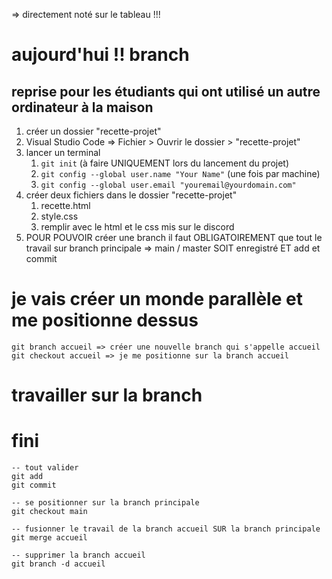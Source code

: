 => directement noté sur le tableau !!! 

# aujourd'hui !! branch 

## reprise pour les étudiants qui ont utilisé un autre ordinateur à la maison

1. créer un dossier "recette-projet"
2. Visual Studio Code => Fichier > Ouvrir le dossier > "recette-projet"
3. lancer un terminal 
    1. `git init` (à faire UNIQUEMENT lors du lancement du projet)
    1. `git config --global user.name "Your Name"` (une fois par machine)
    1. `git config --global user.email "youremail@yourdomain.com"`
4. créer deux fichiers dans le dossier "recette-projet"
    1. recette.html
    1. style.css
    2. remplir avec le html et le css mis sur le discord
5. POUR POUVOIR créer une branch il faut OBLIGATOIREMENT que tout le travail sur branch principale => main / master SOIT enregistré ET add et commit 

# je vais créer un monde parallèle et me positionne dessus 

```
git branch accueil => créer une nouvelle branch qui s'appelle accueil
git checkout accueil => je me positionne sur la branch accueil 
```

# travailler sur la branch

# fini

```
-- tout valider
git add 
git commit 

-- se positionner sur la branch principale
git checkout main 

-- fusionner le travail de la branch accueil SUR la branch principale
git merge accueil

-- supprimer la branch accueil 
git branch -d accueil
```